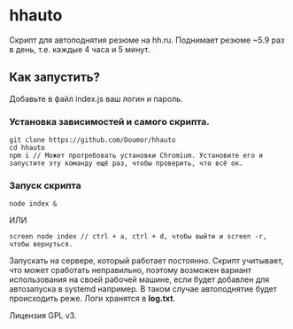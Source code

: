 # hhauto

Скрипт для автоподнятия резюме на hh.ru. Поднимает резюме ~5.9 раз в день, т.е. каждые 4 часа и 5 минут.

## Как запустить?
Добавьте в файл index.js ваш логин и пароль.

### Установка зависимостей и самого скрипта.
```
git clone https://github.com/Doumor/hhauto
cd hhauto
npm i // Может протребовать установки Chromium. Установите его и запустите эту команду ещё раз, чтобы проверить, что всё ок.
```

### Запуск скрипта
```
node index &
```

ИЛИ

```
screen node index // ctrl + a, ctrl + d, чтобы выйти и screen -r, чтобы вернуться.
```

Запускать на сервере, который работает постоянно. Скрипт учитывает, что может сработать неправильно, поэтому возможен вариант использования на своей рабочей машине, если будет добавлен для автозапуска в systemd например. В таком случае автоподнятие будет происходить реже. Логи хранятся в **log.txt**.

Лицензия GPL v3.
